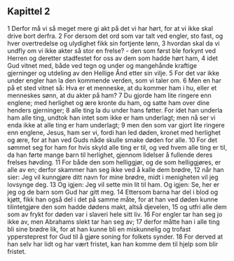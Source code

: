 ## Kapittel 2

1 Derfor må vi så meget mere gi akt på det vi har hørt, for at vi ikke skal drive bort derfra.
2 For dersom det ord som var talt ved engler, sto fast, og hver overtredelse og ulydighet fikk sin fortjente lønn,
3 hvordan skal da vi undfly om vi ikke akter så stor en frelse? - den som først ble forkynt ved Herren og deretter stadfestet for oss av dem som hadde hørt ham,
4 idet Gud vitnet med, både ved tegn og under og mangehånde kraftige gjerninger og utdeling av den Hellige Ånd etter sin vilje.
5 For det var ikke under engler han la den kommende verden, som vi taler om.
6 Men en har på et sted vitnet så: Hva er et menneske, at du kommer ham i hu, eller et menneskes sønn, at du akter på ham?
7 Du gjorde ham lite ringere enn englene; med herlighet og ære kronte du ham, og satte ham over dine henders gjerninger;
8 alle ting la du under hans føtter. For idet han underla ham alle ting, undtok han intet som ikke er ham underlagt; men nå ser vi enda ikke at alle ting er ham underlagt;
9 men den som var gjort lite ringere enn englene, Jesus, ham ser vi, fordi han led døden, kronet med herlighet og ære, for at han ved Guds nåde skulle smake døden for alle.
10 For det sømmet seg for ham for hvis skyld alle ting er til, og ved hvem alle ting er til, da han førte mange barn til herlighet, gjennom lidelser å fullende deres frelses høvding.
11 For både den som helliggjør, og de som helliggjøres, er alle av en; derfor skammer han seg ikke ved å kalle dem brødre,
12 når han sier: Jeg vil kunngjøre ditt navn for mine brødre, midt i menigheten vil jeg lovsynge deg.
13 Og igjen: Jeg vil sette min lit til ham. Og igjen: Se, her er jeg og de barn som Gud har gitt meg.
14 Ettersom barna har del i blod og kjøtt, fikk han også del i det på samme måte, for at han ved døden kunne tilintetgjøre den som hadde dødens makt, altså djevelen,
15 og utfri alle dem som av frykt for døden var i slaveri hele sitt liv.
16 For engler tar han seg jo ikke av, men Abrahams slekt tar han seg av;
17 derfor måtte han i alle ting bli sine brødre lik, for at han kunne bli en miskunnelig og trofast yppersteprest for Gud til å gjøre soning for folkets synder.
18 For derved at han selv har lidt og har vært fristet, kan han komme dem til hjelp som blir fristet.
